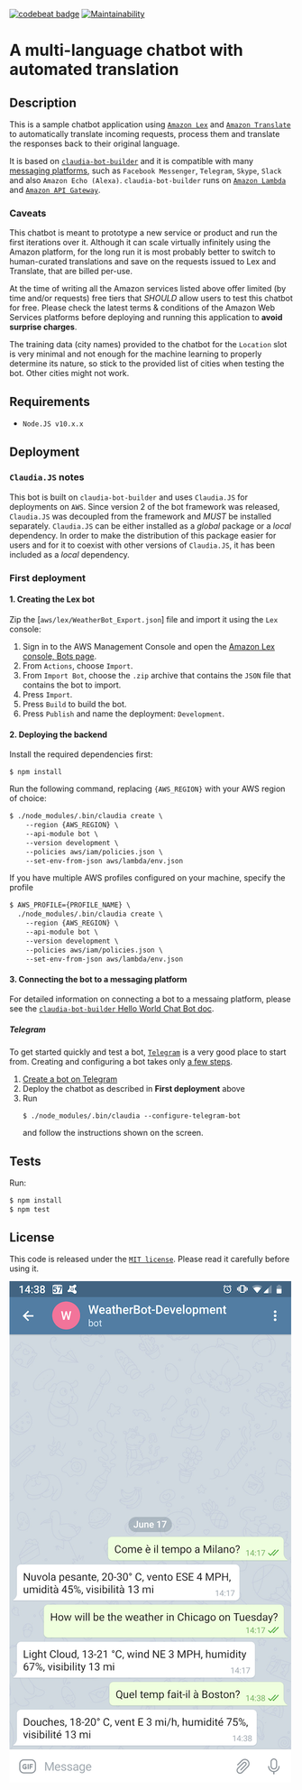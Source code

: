 [![codebeat badge](https://codebeat.co/badges/38afd549-026d-4646-ba9f-74f03ef6e381)](https://codebeat.co/projects/github-com-edonosotti-auto-translated-chatbot-master)
[![Maintainability](https://api.codeclimate.com/v1/badges/b9865934da283638a381/maintainability)](https://codeclimate.com/github/edonosotti/auto-translated-chatbot/maintainability)

# A multi-language chatbot with automated translation


## Description

This is a sample chatbot application using [`Amazon Lex`](https://aws.amazon.com/lex/)
and [`Amazon Translate`](https://aws.amazon.com/translate/) to automatically translate
incoming requests, process them and translate the responses back to their original language.

It is based on [`claudia-bot-builder`](https://github.com/claudiajs/claudia-bot-builder)
and it is compatible with many
[messaging platforms](https://github.com/claudiajs/claudia-bot-builder#supported-platforms),
such as `Facebook Messenger`, `Telegram`, `Skype`, `Slack` and also `Amazon Echo (Alexa)`.
`claudia-bot-builder` runs on [`Amazon Lambda`](https://aws.amazon.com/lambda/) and
[`Amazon API Gateway`](https://aws.amazon.com/api-gateway/).

### Caveats

This chatbot is meant to prototype a new service or product and run the first iterations
over it. Although it can scale virtually infinitely using the Amazon platform, for the long
run it is most probably better to switch to human-curated translations and save on the
requests issued to Lex and Translate, that are billed per-use.

At the time of writing all the Amazon services listed above offer limited (by time and/or
requests) free tiers that *SHOULD* allow users to test this chatbot for free. Please
check the latest terms & conditions of the Amazon Web Services platforms before deploying
and running this application to **avoid surprise charges**.

The training data (city names) provided to the chatbot for the `Location` slot is very
minimal and not enough for the machine learning to properly determine its nature, so
stick to the provided list of cities when testing the bot. Other cities might not work.


## Requirements

 * `Node.JS v10.x.x`


## Deployment

### `Claudia.JS` notes

This bot is built on `claudia-bot-builder` and uses `Claudia.JS`
for deployments on `AWS`. Since version 2 of the bot framework
was released, `Claudia.JS` was decoupled from the framework
and *MUST* be installed separately. `Claudia.JS` can be either
installed as a *global* package or a *local* dependency.
In order to make the distribution of this package easier for
users and for it to coexist with other versions of `Claudia.JS`,
it has been included as a *local* dependency.

### First deployment

#### 1. Creating the Lex bot

Zip the [`aws/lex/WeatherBot_Export.json`] file and import it
using the `Lex` console:

 1. Sign in to the AWS Management Console and open the [Amazon Lex console, Bots page](https://console.aws.amazon.com/lex/home?#bots:).
 2. From `Actions`, choose `Import`.
 3. From `Import Bot`, choose the `.zip` archive that contains the `JSON` file that contains the bot to import.
 4. Press `Import`.
 5. Press `Build` to build the bot.
 6. Press `Publish` and name the deployment: `Development`.

#### 2. Deploying the backend

Install the required dependencies first:

```
$ npm install
```

Run the following command, replacing `{AWS_REGION}` with your
AWS region of choice:

```
$ ./node_modules/.bin/claudia create \
    --region {AWS_REGION} \
    --api-module bot \
    --version development \
    --policies aws/iam/policies.json \
    --set-env-from-json aws/lambda/env.json
```

If you have multiple AWS profiles configured on your machine,
specify the profile

```
$ AWS_PROFILE={PROFILE_NAME} \
  ./node_modules/.bin/claudia create \
    --region {AWS_REGION} \
    --api-module bot \
    --version development \
    --policies aws/iam/policies.json \
    --set-env-from-json aws/lambda/env.json
```

#### 3. Connecting the bot to a messaging platform

For detailed information on connecting a bot to a messaing
platform, please see the
[`claudia-bot-builder` Hello World Chat Bot doc](https://claudiajs.com/tutorials/hello-world-chatbot.html).

##### Telegram

To get started quickly and test a bot, [`Telegram`](https://telegram.org)
is a very good place to start from. Creating and configuring a bot takes
only [a few steps](https://core.telegram.org/bots#3-how-do-i-create-a-bot).

 1. [Create a bot on Telegram](doc/telegram.md)
 2. Deploy the chatbot as described in **First deployment** above
 3. Run
    ```
    $ ./node_modules/.bin/claudia --configure-telegram-bot
    ```
    and follow the instructions shown on the screen.


## Tests

Run:

```
$ npm install
$ npm test
```

## License

This code is released under the [`MIT license`](LICENSE).
Please read it carefully before using it.

![Screenshot on Telegram](doc/img/telegram.png)
